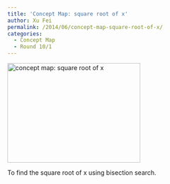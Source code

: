 ```yaml
---
title: 'Concept Map: square root of x'
author: Xu Fei
permalink: /2014/06/concept-map-square-root-of-x/
categories:
  - Concept Map
  - Round 10/1
---
```

[<img class="alignnone size-medium wp-image-7881" alt="concept map: square root of x" src="http://teaching.software-carpentry.org/wp-content/uploads/2014/06/conceptmap1-300x225.jpg" width="300" height="225" />][1]

To find the square root of x using bisection search.

 [1]: http://teaching.software-carpentry.org/wp-content/uploads/2014/06/conceptmap1.jpg
